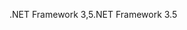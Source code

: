 <span data-ttu-id="81508-101">.NET Framework 3,5</span><span class="sxs-lookup"><span data-stu-id="81508-101">.NET Framework 3.5</span></span>